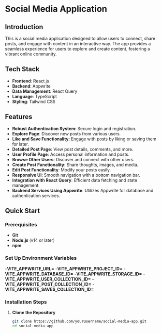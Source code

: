 # Social Media Application

## Introduction
This is a social media application designed to allow users to connect, share posts, and engage with content in an interactive way. The app provides a seamless experience for users to explore and create content, fostering a vibrant online community.

## Tech Stack
- **Frontend**: React.js
- **Backend**: Appwrite
- **Data Management**: React Query
- **Language**: TypeScript
- **Styling**: Tailwind CSS

## Features
- **Robust Authentication System**: Secure login and registration.
- **Explore Page**: Discover new posts from various users.
- **Like and Save Functionality**: Engage with posts by liking or saving them for later.
- **Detailed Post Page**: View post details, comments, and more.
- **User Profile Page**: Access personal information and posts.
- **Browse Other Users**: Discover and connect with other users.
- **Create Post Functionality**: Share thoughts, images, and media.
- **Edit Post Functionality**: Modify your posts easily.
- **Responsive UI**: Smooth navigation with a bottom navigation bar.
- **Integration with React Query**: Efficient data fetching and state management.
- **Backend Services Using Appwrite**: Utilizes Appwrite for database and authentication services.

## Quick Start
### Prerequisites
- **Git**
- **Node.js** (v14 or later)
- **npm**
### Set Up Environment Variables
-**VITE_APPWRITE_URL=**
-**VITE_APPWRITE_PROJECT_ID=**
-**VITE_APPWRITE_DATABASE_ID=**
-**VITE_APPWRITE_STORAGE_ID=**
-**VITE_APPWRITE_USER_COLLECTION_ID=**
-**VITE_APPWRITE_POST_COLLECTION_ID=**
-**VITE_APPWRITE_SAVES_COLLECTION_ID=**

### Installation Steps
1. **Clone the Repository**
   ```bash
   git clone https://github.com/yourusername/social-media-app.git
   cd social-media-app
